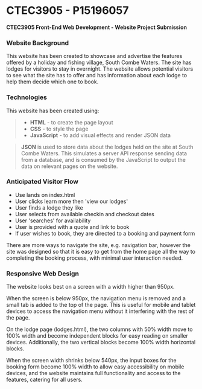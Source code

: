 # CTEC3905 - P15196057
**CTEC3905 Front-End Web Development - Website Project Submission**

### Website Background
This website has been created to showcase and advertise the features offered by a holiday and fishing village, South Combe Waters. The site has lodges for visitors to stay in overnight. The website allows potential visitors to see what the site has to offer and has information about each lodge to help them decide which one to book.

### Technologies

This website has been created using:
>* **HTML** - to create the page layout
>* **CSS** - to style the page
>* **JavaScript** - to add visual effects and render JSON data

>**JSON** is used to store data about the lodges held on the site at South Combe Waters. This simulates a server API response sending data from a database, and is consumed by the JavaScript to output the data on relevant pages on the website.

### Anticipated Visitor Flow
* Use lands on index.html
* User clicks learn more then 'view our lodges'
* User finds a lodge they like
* User selects from available checkin and checkout dates
* User 'searches' for availability
* User is provided with a quote and link to book
* If user wishes to book, they are directed to a booking and payment form

There are more ways to navigate the site, e.g. navigation bar, however the site was designed so that it is easy to get from the home page all the way to completing the booking process, with minimal user interaction needed.

### Responsive Web Design
The website looks best on a screen with a width higher than 950px.

When the screen is below 950px, the navigation menu is removed and a small tab is added to the top of the page. This is useful for mobile and tablet devices to access the navigation menu without it interfering with the rest of the page. 

On the lodge page (lodges.html), the two columns with 50% width move to 100% width and become independent blocks for easy reading on smaller devices. Additionally, the two vertical blocks become 100% width horizontal blocks.

When the screen width shrinks below 540px, the input boxes for the booking form become 100% width to allow easy accessibility on mobile devices, and the website maintains full functionality and access to the features, catering for all users.